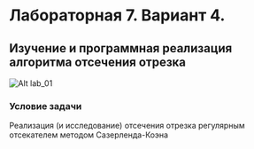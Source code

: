 # Лабораторная 7. Вариант 4.
## Изучение и программная реализация алгоритма отсечения отрезка  

![Alt lab_01](https://github.com/poliorang/CG_BMSTU_4_semester/blob/main/img/lab_07)

### Условие задачи
Реализация (и исследование) отсечения отрезка регулярным отсекателем методом Сазерленда-Коэна  
